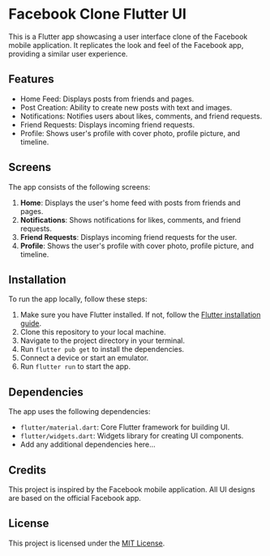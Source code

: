# Facebook Clone Flutter UI

This is a Flutter app showcasing a user interface clone of the Facebook mobile application. It replicates the look and feel of the Facebook app, providing a similar user experience.

## Features

- Home Feed: Displays posts from friends and pages.
- Post Creation: Ability to create new posts with text and images.
- Notifications: Notifies users about likes, comments, and friend requests.
- Friend Requests: Displays incoming friend requests.
- Profile: Shows user's profile with cover photo, profile picture, and timeline.

## Screens

The app consists of the following screens:

1. **Home**: Displays the user's home feed with posts from friends and pages.
2. **Notifications**: Shows notifications for likes, comments, and friend requests.
3. **Friend Requests**: Displays incoming friend requests for the user.
4. **Profile**: Shows the user's profile with cover photo, profile picture, and timeline.

## Installation

To run the app locally, follow these steps:

1. Make sure you have Flutter installed. If not, follow the [Flutter installation guide](https://flutter.dev/docs/get-started/install).
2. Clone this repository to your local machine.
3. Navigate to the project directory in your terminal.
4. Run `flutter pub get` to install the dependencies.
5. Connect a device or start an emulator.
6. Run `flutter run` to start the app.

## Dependencies

The app uses the following dependencies:

- `flutter/material.dart`: Core Flutter framework for building UI.
- `flutter/widgets.dart`: Widgets library for creating UI components.
- Add any additional dependencies here...

## Credits

This project is inspired by the Facebook mobile application. All UI designs are based on the official Facebook app.

## License

This project is licensed under the [MIT License](LICENSE).
